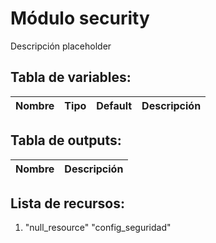 # Módulo security

Descripción placeholder

## Tabla de variables:
| Nombre | Tipo | Default | Descripción |
|--------|------|---------|-------------|


## Tabla de outputs:
| Nombre | Descripción |
|--------|-------------|


## Lista de recursos:
1. "null_resource" "config_seguridad" 
